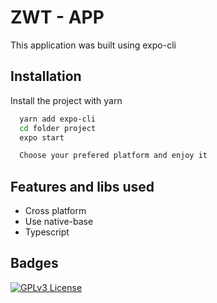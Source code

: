 
# ZWT - APP 

This application was built using expo-cli





## Installation

Install the project with yarn

```bash
  yarn add expo-cli
  cd folder project
  expo start

  Choose your prefered platform and enjoy it
```



    
## Features and libs used

- Cross platform
- Use native-base 
- Typescript



## Badges



[![GPLv3 License](https://img.shields.io/badge/License-GPL%20v3-yellow.svg)](https://opensource.org/licenses/)
